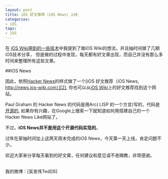 ```yaml
---
layout: post   
title: iOS 好文推荐（iOS News）上线        
categories: 
- iOS   
tags:     
- iOS
---    
```

 


在 [iOS Wiki用到的一些技术][1]中我提到了做iOS Wiki的想法，并且抽时间做了几期iOS技术分享，
但是做的过程中发现，每天都有好文章出现，而自己并没有那么多时间来整理所有这些文章。


##iOS News

因此，依照[Hacker News][4]的样式做了一个[iOS 好文推荐（iOS News, http://news.ios-wiki.com）][2], 你也可以从[iOS Wiki][3]上的好文推荐找到这个网站。


Paul Graham 的 Hacker News 的代码是用Arc( LISP 的一个方言)写的，代码是[开源的][5], 如果你有兴趣，在Google上搜索一下就知道如何用搭建自己的一个Hacker News Like网站了。

不过，**iOS News并不是用这个开源代码实现的**。

过年在家抽时间加上这两天周末完成的iOS News，今天第一天上线，肯定问题不少。

欢迎大家来分享每天看到的好文章，任何建议和意见请不吝赐教，非常感谢。

<br>
我的微博：[吴发伟Ted][6]
<br>

[1]:http://wufawei.com/2014/01/ios-wiki/
[2]:http://news.ios-wiki.com/
[3]:http://www.ios-wiki.com/
[4]:https://news.ycombinator.com/
[5]:https://github.com/arclanguage/anarki/
[6]:http://weibo.com/wufawei